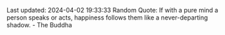 Last updated: 2024-04-02 19:33:33
Random Quote: If with a pure mind a person speaks or acts, happiness follows them like a never-departing shadow. - The Buddha